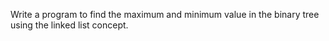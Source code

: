 Write a program to find the maximum and minimum value in the binary tree using the linked list concept.
